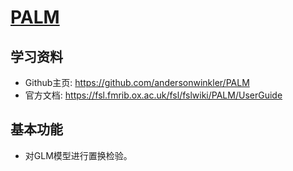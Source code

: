 # [PALM](https://fsl.fmrib.ox.ac.uk/fsl/fslwiki/PALM)

## 学习资料

* Github主页: <https://github.com/andersonwinkler/PALM>
* 官方文档: <https://fsl.fmrib.ox.ac.uk/fsl/fslwiki/PALM/UserGuide>

## 基本功能

* 对GLM模型进行置换检验。



